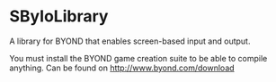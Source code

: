 SByIoLibrary
============

A library for BYOND that enables screen-based input and output.

You must install the BYOND game creation suite to be able to compile anything.  Can be found on http://www.byond.com/download
